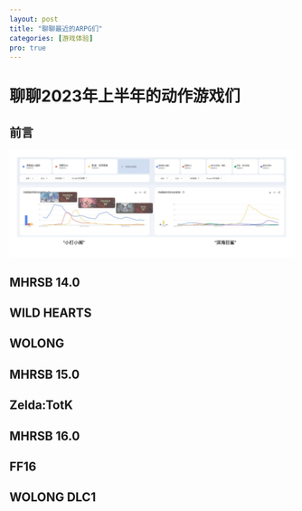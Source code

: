 ```yaml
---
layout: post
title: "聊聊最近的ARPG们"
categories: [游戏体验]
pro: true
---
```


# 聊聊2023年上半年的动作游戏们


## 前言

![](/assets/img/act/2023/1.jpg)


## MHRSB 14.0


## WILD HEARTS


## WOLONG


## MHRSB 15.0


## Zelda:TotK


## MHRSB 16.0


## FF16


## WOLONG DLC1
